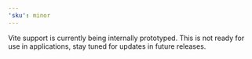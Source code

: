 ```yaml
---
'sku': minor
---
```


Vite support is currently being internally prototyped. This is not ready for use in applications, stay tuned for updates in future releases.
